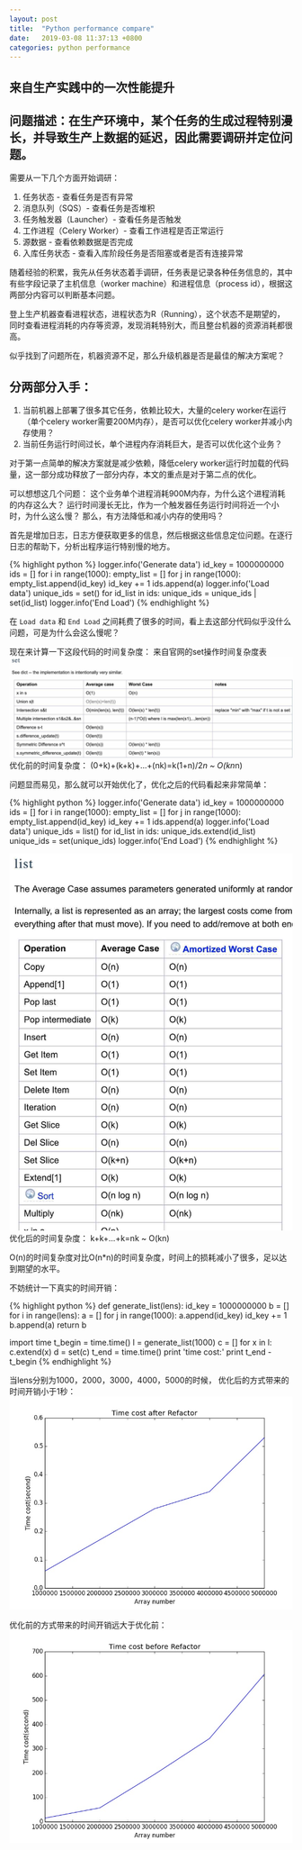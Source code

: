 ```yaml
---
layout: post
title:  "Python performance compare"
date:   2019-03-08 11:37:13 +0800
categories: python performance
---
```


## 来自生产实践中的一次性能提升

## 问题描述：在生产环境中，某个任务的生成过程特别漫长，并导致生产上数据的延迟，因此需要调研并定位问题。

需要从一下几个方面开始调研：

1. 任务状态 - 查看任务是否有异常
2. 消息队列（SQS）- 查看任务是否堆积
3. 任务触发器（Launcher）- 查看任务是否触发
4. 工作进程（Celery Worker）- 查看工作进程是否正常运行
5. 源数据 - 查看依赖数据是否完成
6. 入库任务状态 - 查看入库阶段任务是否阻塞或者是否有连接异常

随着经验的积累，我先从任务状态着手调研，任务表是记录各种任务信息的，其中有些字段记录了主机信息（worker machine）和进程信息（process id），根据这两部分内容可以判断基本问题。

登上生产机器查看进程状态，进程状态为R（Running），这个状态不是期望的，同时查看进程消耗的内存等资源，发现消耗特别大，而且整台机器的资源消耗都很高。

似乎找到了问题所在，机器资源不足，那么升级机器是否是最佳的解决方案呢？

## 分两部分入手：
1. 当前机器上部署了很多其它任务，依赖比较大，大量的celery worker在运行（单个celery worker需要200M内存），是否可以优化celery worker并减小内存使用？
2. 当前任务运行时间过长，单个进程内存消耗巨大，是否可以优化这个业务？

对于第一点简单的解决方案就是减少依赖，降低celery worker运行时加载的代码量，这一部分成功释放了一部分内存，本文的重点是对于第二点的优化。

可以想想这几个问题：
这个业务单个进程消耗900M内存，为什么这个进程消耗的内存这么大？
运行时间漫长无比，作为一个触发器任务运行时间将近一个小时，为什么这么慢？
那么，有方法降低和减小内存的使用吗？

首先是增加日志，日志方便获取更多的信息，然后根据这些信息定位问题。在逐行日志的帮助下，分析出程序运行特别慢的地方。

{% highlight python %}
logger.info('Generate data')
id_key = 1000000000
ids = []
for i in range(1000):
    empty_list = []
    for j in range(1000):
        empty_list.append(id_key)
        id_key += 1
    ids.append(a)
logger.info('Load data')
unique_ids = set()
for id_list in ids:
    unique_ids = unique_ids | set(id_list)
logger.info('End Load')
{% endhighlight %}

在 `Load data` 和 `End Load` 之间耗费了很多的时间，看上去这部分代码似乎没什么问题，可是为什么会这么慢呢？

现在来计算一下这段代码的时间复杂度：
来自官网的set操作时间复杂度表
![python-set-time-complexity](/assets/image/python/performance/python-set-time-complexity.jpg)
优化前的时间复杂度：
(0+k)+(k+k)+...+(nk)=k(1+n)/2*n ~ O(kn*n)

问题显而易见，那么就可以开始优化了，优化之后的代码看起来非常简单：

{% highlight python %}
logger.info('Generate data')
id_key = 1000000000
ids = []
for i in range(1000):
    empty_list = []
    for j in range(1000):
        empty_list.append(id_key)
        id_key += 1
    ids.append(a)
logger.info('Load data')
unique_ids = list()
for id_list in ids:
    unique_ids.extend(id_list)
unique_ids = set(unique_ids)
logger.info('End Load')
{% endhighlight %}

![python-list-time-complexity](/assets/image/python/performance/python-list-time-complexity.jpg)
优化后的时间复杂度：
k+k+...+k=nk ~ O(kn)

O(n)的时间复杂度对比O(n*n)的时间复杂度，时间上的损耗减小了很多，足以达到期望的水平。

不妨统计一下真实的时间开销：

{% highlight python %}
def generate_list(lens):
    id_key = 1000000000
    b = []
    for i in range(lens):
        a = []
        for j in range(1000):
            a.append(id_key)
            id_key += 1
        b.append(a)
    return b

import time
t_begin = time.time()
l = generate_list(1000)
c = []
for x in l:
    c.extend(x)
d = set(c)
t_end = time.time()
print 'time cost:'
print t_end - t_begin
{% endhighlight %}

当lens分别为1000，2000，3000，4000，5000的时候，
优化后的方式带来的时间开销小于1秒：
![python-performance-refactor-new-way](/assets/image/python/performance/python-performance-refactor-new-way.jpg)

优化前的方式带来的时间开销远大于优化前：
![python-performance-refactor-old-way](/assets/image/python/performance/python-performance-refactor-old-way.jpg)

